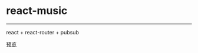# react-music   
***  
react + react-router + pubsub   
    
[预览](https://ymbo.github.io/react-music/#/)
